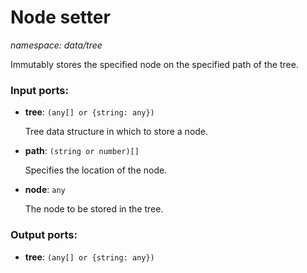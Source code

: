 # Node setter

_namespace: data/tree_

Immutably stores the specified node on the specified path of the tree.

### Input ports:

* __tree__: ` (any[] or {string: any}) `

    Tree data structure in which to store a node.


* __path__: ` (string or number)[] `

    Specifies the location of the node.


* __node__: ` any `

    The node to be stored in the tree.

### Output ports:

* __tree__: ` (any[] or {string: any}) `


